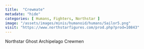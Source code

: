 ```yaml
---
title:  "Crewmate"
metadate: "hide"
categories: [ Humans, Fighters, Northstar ]
image: "/assets/images/minis/humanoid/humans/Sailor5.png"
visit: "https://www.northstarfigures.com/prod.php?prod=10843"
---
```

Northstar Ghost Archipelago Crewmen